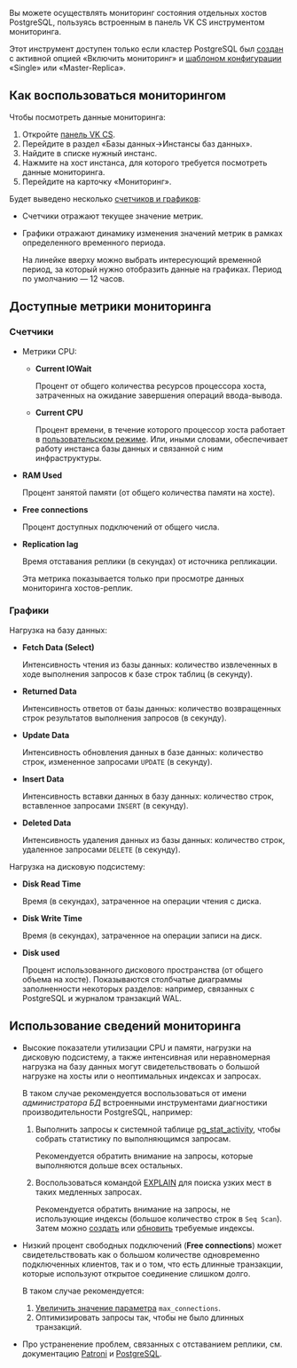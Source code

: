 Вы можете осуществлять мониторинг состояния отдельных хостов PostgreSQL, пользуясь встроенным в панель VK CS инструментом мониторинга.

<warn>

Этот инструмент доступен только если кластер PostgreSQL был [создан](../../dbaas/dbaas-start/create-postresql-mysql) с активной опцией «Включить мониторинг» и [шаблоном конфигурации](../../dbaas/dbaas-start/db-config) «Single» или «Master-Replica».

</warn>

## Как воспользоваться мониторингом

Чтобы посмотреть данные мониторинга:

1. Откройте [панель VK CS](https://mcs.mail.ru/app/).
1. Перейдите в раздел «Базы данных→Инстансы баз данных».
1. Найдите в списке нужный инстанс.
1. Нажмите на хост инстанса, для которого требуется посмотреть данные мониторинга.
1. Перейдите на карточку «Мониторинг».

Будет выведено несколько [счетчиков и графиков](#dostupnye-metriki-monitoringa):

- Счетчики отражают текущее значение метрик.
- Графики отражают динамику изменения значений метрик в рамках определенного временного периода.

  На линейке вверху можно выбрать интересующий временной период, за который нужно отобразить данные на графиках.
  Период по умолчанию — 12 часов.

## Доступные метрики мониторинга

### Счетчики

- Метрики CPU:

  - **Current IOWait**

    Процент от общего количества ресурсов процессора хоста, затраченных на ожидание завершения операций ввода-вывода.

  - **Current CPU**

    Процент времени, в течение которого процессор хоста работает в [пользовательском режиме](https://www.ibm.com/docs/ru/aix/7.1?topic=performance-using-time-command-measure-microprocessor-use). Или, иными словами, обеспечивает работу инстанса базы данных и связанной с ним инфраструктуры.

- **RAM Used**

  Процент занятой памяти (от общего количества памяти на хосте).

- **Free connections**

  Процент доступных подключений от общего числа.

- **Replication lag**

  Время отставания реплики (в секундах) от источника репликации.

  <info>

  Эта метрика показывается только при просмотре данных мониторинга хостов-реплик.

  </info>

### Графики

Нагрузка на базу данных:

- **Fetch Data (Select)**

  Интенсивность чтения из базы данных: количество извлеченных в ходе выполнения запросов к базе строк таблиц (в секунду).

- **Returned Data**

  Интенсивность ответов от базы данных: количество возвращенных строк результатов выполнения запросов (в секунду).

- **Update Data**

  Интенсивность обновления данных в базе данных: количество строк, измененное запросами `UPDATE` (в секунду).

- **Insert Data**

  Интенсивность вставки данных в базу данных: количество строк, вставленное запросами `INSERT` (в секунду).

- **Deleted Data**

  Интенсивность удаления данных из базы данных: количество строк, удаленное запросами `DELETE` (в секунду).

Нагрузка на дисковую подсистему:

- **Disk Read Time**

  Время (в секундах), затраченное на операции чтения с диска.

- **Disk Write Time**

  Время (в секундах), затраченное на операции записи на диск.

- **Disk used**

  Процент использованного дискового пространства (от общего объема на хосте).
  Показываются столбчатые диаграммы заполненности некоторых разделов: например, связанных с PostgreSQL и журналом транзакций WAL.

## Использование сведений мониторинга

- Высокие показатели утилизации CPU и памяти, нагрузки на дисковую подсистему, а также интенсивная или неравномерная нагрузка на базу данных могут свидетельствовать о большой нагрузке на хосты или о неоптимальных индексах и запросах.

  В таком случае рекомендуется воспользоваться от имени _администратора БД_ встроенными инструментами диагностики производительности PostgreSQL, например:

  1. Выполнить запросы к системной таблице [pg_stat_activity](https://www.postgresql.org/docs/current/monitoring-stats.html#MONITORING-PG-STAT-ACTIVITY-VIEW), чтобы собрать статистику по выполняющимся запросам.

     Рекомендуется обратить внимание на запросы, которые выполняются дольше всех остальных.

  1. Воспользоваться командой [EXPLAIN](https://www.postgresql.org/docs/current/sql-explain.html) для поиска узких мест в таких медленных запросах.

     Рекомендуется обратить внимание на запросы, не использующие индексы (большое количество строк в `Seq Scan`). Затем можно [создать](https://www.postgresql.org/docs/current/sql-createindex.html) или [обновить](https://www.postgresql.org/docs/current/sql-reindex.html) требуемые индексы.

- Низкий процент свободных подключений (**Free connections**) может свидетельствовать как о большом количестве одновременно подключенных клиентов, так и о том, что есть длинные транзакции, которые используют открытое соединение слишком долго.

  В таком случае рекомендуется:

  1. [Увеличить значение параметра](../../dbaas/manage-db/db-flags-options) `max_connections`.
  1. Оптимизировать запросы так, чтобы не было длинных транзакций.

- Про устраненение проблем, связанных с отставанием реплики, см. документацию [Patroni](https://patroni.readthedocs.io/en/latest/replication_modes.html) и [PostgreSQL](https://www.postgresql.org/docs/current/warm-standby.html#STREAMING-REPLICATION).
